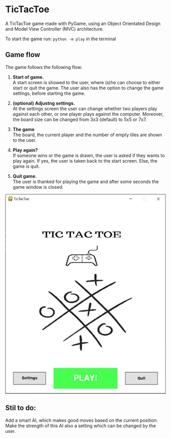 # TicTacToe
A TicTacToe game made with PyGame, using an Object Orientated Design and Model View Controller (MVC) architecture.

To start the game run: `python -m play` in the terminal

## Game flow
The game follows the following flow:

1. **Start of game.** <br />A start screen is showed to the user, where (s)he can choose to either start or quit the game. 
The user also has the option to change the game settings, before starting the game.

2. **(optional) Adjustng settings.** <br />At the settings screen the user can change whether two players play against each other, or one player plays against the computer.
Moreover, the board size can be changed from 3x3 (default) to 5x5 or 7x7.

3. **The game** <br />The board, the current player and the number of empty tiles are shown to the user.

4. **Play again?** <br />If someone wins or the game is drawn, the user is asked if they wants to play again.
If yes, the user is taken back to the start screen. Else, the game is quit.

5. **Quit game.** <br />The user is thanked for playing the game and after some seconds the game window is closed.

![Start screen][start_screen]

[start_screen]: screenshots/startscreen.JPG "Start screen"


## Stil to do:
Add a smart AI, which makes good moves based on the current position. 
Make the strength of this AI also a setting which can be changed by the user.
